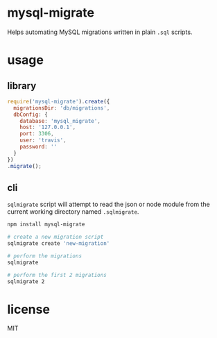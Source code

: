 # mysql-migrate

Helps automating MySQL migrations written in plain `.sql` scripts.

# usage

## library

```javascript
require('mysql-migrate').create({
  migrationsDir: 'db/migrations',
  dbConfig: {
    database: 'mysql_migrate',
    host: '127.0.0.1',
    port: 3306,
    user: 'travis',
    password: ''
  }
})
.migrate();
```

## cli

`sqlmigrate` script will attempt to read the json or node module from the
current working directory named `.sqlmigrate`.

```bash
npm install mysql-migrate

# create a new migration script
sqlmigrate create 'new-migration'

# perform the migrations
sqlmigrate

# perform the first 2 migrations
sqlmigrate 2
```

# license

MIT
